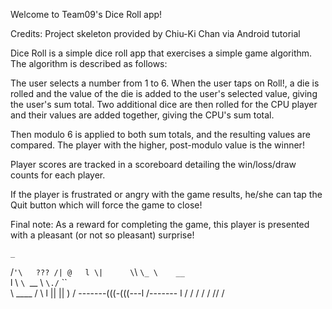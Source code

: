 Welcome to Team09's Dice Roll app!

Credits: Project skeleton provided by Chiu-Ki Chan via Android tutorial


Dice Roll is a simple dice roll app that exercises a simple game algorithm. The algorithm is described as follows:

The user selects a number from 1 to 6.  When the user taps on Roll!, a die is rolled and the value of the die is added to the user's selected value, giving the user's sum total.
Two additional dice are then rolled for the CPU player and their values are added together, giving the CPU's sum total.

Then modulo 6 is applied to both sum totals, and the resulting values are compared.   The player with the higher, post-modulo value is the winner!

Player scores are tracked in a scoreboard detailing the win/loss/draw counts for each player.

If the player is frustrated or angry with the game results, he/she can tap the Quit button which will force the game to close!

Final note: As a reward for completing the game, this player is presented with a pleasant (or not so pleasant) surprise!  

    _
  /` '\   ???
/| @   l
\|      \
  `\     `\_
    \    __ `\
    l  \   `\ `\__
     \  `\./`     ``\
       \ ____ / \   l
         ||  ||  )  /
-------(((-(((---l /-------
                l /
               / /
              / /
             //
            /

